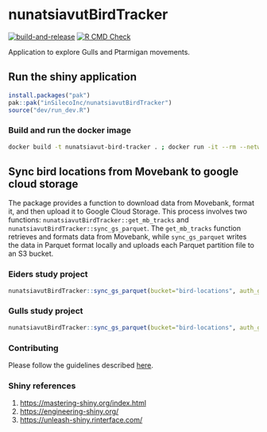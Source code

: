 # nunatsiavutBirdTracker
[![build-and-release](https://github.com/inSilecoInc/nunatsiavutBirdTracker/actions/workflows/build-docker-container.yaml/badge.svg)](https://github.com/inSilecoInc/nunatsiavutBirdTracker/actions/workflows/build-docker-container.yaml)
[![R CMD Check](https://github.com/inSilecoInc/nunatsiavutBirdTracker/actions/workflows/R-CMD-check.yaml/badge.svg)](https://github.com/inSilecoInc/nunatsiavutBirdTracker/actions/workflows/R-CMD-check.yaml)

Application to explore Gulls and Ptarmigan movements. 

## Run the shiny application

```R
install.packages("pak")
pak::pak("inSilecoInc/nunatsiavutBirdTracker")
source("dev/run_dev.R")
```

### Build and run the docker image 

```sh
docker build -t nunatsiavut-bird-tracker . ; docker run -it --rm --network host nunatsiavut-bird-tracker
```

## Sync bird locations from Movebank to google cloud storage

The package provides a function to download data from Movebank, format it, and then upload it to Google Cloud Storage. This process involves two functions: `nunatsiavutBirdTracker::get_mb_tracks` and `nunatsiavutBirdTracker::sync_gs_parquet`. The `get_mb_tracks` function retrieves and formats data from Movebank, while `sync_gs_parquet` writes the data in Parquet format locally and uploads each Parquet partition file to an S3 bucket.

### Eiders study project

```r
nunatsiavutBirdTracker::sync_gs_parquet(bucket="bird-locations", auth_gcs_file_path="./nunatsiavut-birds-f42790fd372b.json", study_id = 2854587542)
```

### Gulls study project

```r
nunatsiavutBirdTracker::sync_gs_parquet(bucket="bird-locations", auth_gcs_file_path="./nunatsiavut-birds-f42790fd372b.json", study_id = 2854587542)
```

### Contributing

Please follow the guidelines described [here](https://github.com/inSilecoInc/iseShinyTemplate?tab=readme-ov-file#code-convention).


### Shiny references

1. https://mastering-shiny.org/index.html
2. https://engineering-shiny.org/
3. https://unleash-shiny.rinterface.com/

